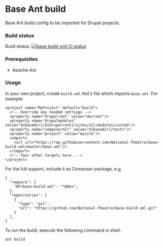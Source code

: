 Base Ant build
==============

Base Ant build config to be imported for Drupal projects.

### Build status

Build status: [![base-build-xml CI status](https://api.travis-ci.org/National-Theatre/base-build-xml.svg?branch=master)](https://travis-ci.org/National-Theatre/base-build-xml)

### Prerequisites

- Apache Ant

### Usage

In your own project, create `build.xml` Ant's file which imports `base.xml`. For example:

    <project name="MyProject" default="build">
      <!-- Override any needed settings -->
      <property name="drupalroot" value="docroot"/>
      <property name="drupalmodules" value="${basedir}/${drupalroot}/sites/all/modules/custom"/>
      <property name="composerdir" value="${basedir}/tests"/>
      <property name="project" value="mysite"/>
      <import>
        <url url="https://raw.githubusercontent.com/National-Theatre/base-build-xml/master/base.xml"/>
      </import>
      <!-- Your other targets here. -->
    </project>

For the full support, include it as Composer package, e.g.

    {
      "require": {
        "NT/base-build-xml": "*@dev",
      },
      "repositories": [
        {
          "type": "git",
          "url": "https://github.com/National-Theatre/base-build-xml.git"
        }
      ],
    }

To run the build, execute the following command in shell:

    ant build
